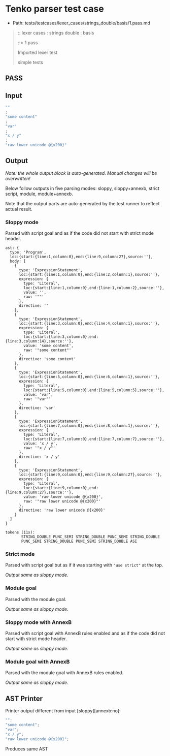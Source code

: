 # Tenko parser test case

- Path: tests/testcases/lexer_cases/strings_double/basis/1.pass.md

> :: lexer cases : strings double : basis
>
> ::> 1.pass
>
> Imported lexer test
>
> simple tests

## PASS

## Input

`````js
""
;
"some content"
;
"var"
;
"x / y"
;
"raw lower unicode @{x200}"
`````

## Output

_Note: the whole output block is auto-generated. Manual changes will be overwritten!_

Below follow outputs in five parsing modes: sloppy, sloppy+annexb, strict script, module, module+annexb.

Note that the output parts are auto-generated by the test runner to reflect actual result.

### Sloppy mode

Parsed with script goal and as if the code did not start with strict mode header.

`````
ast: {
  type: 'Program',
  loc:{start:{line:1,column:0},end:{line:9,column:27},source:''},
  body: [
    {
      type: 'ExpressionStatement',
      loc:{start:{line:1,column:0},end:{line:2,column:1},source:''},
      expression: {
        type: 'Literal',
        loc:{start:{line:1,column:0},end:{line:1,column:2},source:''},
        value: '',
        raw: '""'
      },
      directive: ''
    },
    {
      type: 'ExpressionStatement',
      loc:{start:{line:3,column:0},end:{line:4,column:1},source:''},
      expression: {
        type: 'Literal',
        loc:{start:{line:3,column:0},end:{line:3,column:14},source:''},
        value: 'some content',
        raw: '"some content"'
      },
      directive: 'some content'
    },
    {
      type: 'ExpressionStatement',
      loc:{start:{line:5,column:0},end:{line:6,column:1},source:''},
      expression: {
        type: 'Literal',
        loc:{start:{line:5,column:0},end:{line:5,column:5},source:''},
        value: 'var',
        raw: '"var"'
      },
      directive: 'var'
    },
    {
      type: 'ExpressionStatement',
      loc:{start:{line:7,column:0},end:{line:8,column:1},source:''},
      expression: {
        type: 'Literal',
        loc:{start:{line:7,column:0},end:{line:7,column:7},source:''},
        value: 'x / y',
        raw: '"x / y"'
      },
      directive: 'x / y'
    },
    {
      type: 'ExpressionStatement',
      loc:{start:{line:9,column:0},end:{line:9,column:27},source:''},
      expression: {
        type: 'Literal',
        loc:{start:{line:9,column:0},end:{line:9,column:27},source:''},
        value: 'raw lower unicode @{x200}',
        raw: '"raw lower unicode @{x200}"'
      },
      directive: 'raw lower unicode @{x200}'
    }
  ]
}

tokens (11x):
       STRING_DOUBLE PUNC_SEMI STRING_DOUBLE PUNC_SEMI STRING_DOUBLE
       PUNC_SEMI STRING_DOUBLE PUNC_SEMI STRING_DOUBLE ASI
`````

### Strict mode

Parsed with script goal but as if it was starting with `"use strict"` at the top.

_Output same as sloppy mode._

### Module goal

Parsed with the module goal.

_Output same as sloppy mode._

### Sloppy mode with AnnexB

Parsed with script goal with AnnexB rules enabled and as if the code did not start with strict mode header.

_Output same as sloppy mode._

### Module goal with AnnexB

Parsed with the module goal with AnnexB rules enabled.

_Output same as sloppy mode._

## AST Printer

Printer output different from input [sloppy][annexb:no]:

````js
"";
"some content";
"var";
"x / y";
"raw lower unicode @{x200}";
````

Produces same AST
